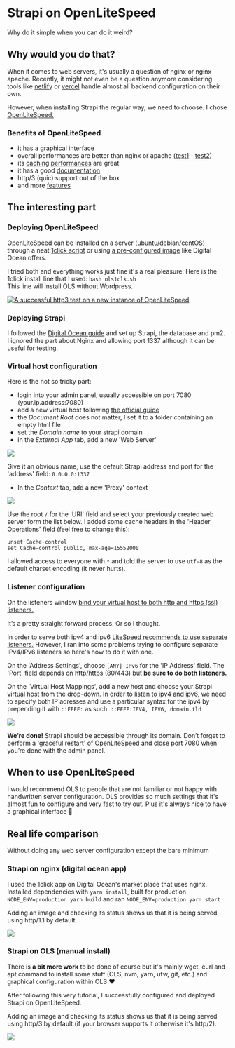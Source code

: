 # Strapi on OpenLiteSpeed

Why do it simple when you can do it weird?

## Why would you do that?

When it comes to web servers, it's usually a question of nginx or ~~nginx~~ apache. Recently, it might not even be a question anymore considering tools like [netlify](https://www.netlify.com/ "Netlify’s website") or [vercel](https://vercel.com/ "Vercel’ website") handle almost all backend configuration on their own.

However, when installing Strapi the regular way, we need to choose. I chose [OpenLiteSpeed.](https://openlitespeed.org "OpenLiteSpeed’s website")

### Benefits of OpenLiteSpeed

- it has a graphical interface
- overall performances are better than nginx or apache ([test1](https://www.cyberhosting.org/openlitespeed-vs-nginx/ "Third party test of OLS vs nginx") - [test2](https://www.litespeedtech.com/benchmarks/litespeed-small-static-file-faster-nginx-http2 "Official test of OLS vs nginx vs apache"))
- its [caching performances](https://openlitespeed.org/benchmarks/small-static-file/ "Performance comparison between OpenLiteSpeed, nginx and apache") are great
- it has a good [documentation](https://openlitespeed.org/support/ "OpenLiteSpeed’s documentation")
- http/3 (quic) support out of the box
- and more [features](https://openlitespeed.org/#features "list of OLS features")

## The interesting part

### Deploying OpenLiteSpeed

OpenLiteSpeed can be installed on a server (ubuntu/debian/centOS) through a neat [1click script](https://openlitespeed.org/kb/1-click-install/ "1 click install OpenLiteSpeed") or using [a pre-configured image](https://do.co/2LUwBVp "OpenLiteSpeed image on Digital Ocean") like Digital Ocean offers.

I tried both and everything works just fine it's a real pleasure. Here is the 1click install line that I used: `bash ols1clk.sh`  
This line will install OLS without Wordpress.

[![A successful http3 test on a new instance of OpenLiteSpeed](image/http3.jpg)](https://www.http3check.net "Check http3 status")

### Deploying Strapi

I followed the [Digital Ocean guide](https://strapi.io/documentation/v3.x/getting-started/deployment.html "Strapi deployment guides") and set up Strapi, the database and pm2. I ignored the part about Nginx and allowing port 1337 although it can be useful for testing.

### Virtual host configuration

Here is the not so tricky part:

- login into your admin panel, usually accessible on port 7080 (your.ip.address:7080)
- add a new virtual host following [the official guide](https://openlitespeed.org/kb/setting-up-name-based-virtual-hosting-on-openlitespeed/ "New virtual host guide (new window)")
- the _Document Root_ does not matter, I set it to a folder containing an empty html file
- set the _Domain name_ to your strapi domain
- in the _External App_ tab, add a new 'Web Server'

![](image/openlitespeed_external_app.jpg)

Give it an obvious name, use the default Strapi address and port for the 'address' field: `0.0.0.0:1337`

- In the _Context_ tab, add a new 'Proxy' context

![](image/openlitespeed_context_proxy.jpg)

Use the root `/` for the 'URI' field and select your previously created web server form the list below.
I added some cache headers in the 'Header Operations' field (feel free to change this):

```
unset Cache-control
set Cache-control public, max-age=15552000
```

I allowed access to everyone with `*` and told the server to use `utf-8` as the default charset encoding (it never hurts).

### Listener configuration

On the listeners window [bind your virtual host to both http and https (ssl) listeners.](https://openlitespeed.org/kb/setting-up-name-based-virtual-hosting-on-openlitespeed/#Create_and_Assign_Listeners "Binding virtual host to listener guide (new window)")

It’s a pretty straight forward process. Or so I thought.

In order to serve both ipv4 and ipv6 [LiteSpeed recommends to use separate listeners.](https://www.litespeedtech.com/docs/webserver/config/listener-general "Listener LiteSpeed documentation (new window)") However, I ran into some problems trying to configure separate IPv4/IPv6 listeners so here's how to do it with one.

On the 'Address Settings', choose `[ANY] IPv6` for the 'IP Address' field. The 'Port' field depends on http/https (80/443) but **be sure to do both listeners.**

On the 'Virtual Host Mappings', add a new host and choose your Strapi virtual host from the drop-down. In order to listen to ipv4 and ipv6, we need to specify both IP adresses and use a particular syntax for the ipv4 by prepending it with `::FFFF:` as such: `::FFFF:IPV4, IPV6, domain.tld`

![](image/listener.jpg)

**We’re done!** Strapi should be accessible through its domain.
Don’t forget to perform a 'graceful restart' of OpenLiteSpeed and close port 7080 when you’re done with the admin panel.

## When to use OpenLiteSpeed

I would recommend OLS to people that are not familiar or not happy with handwritten server configuration. OLS provides so much settings that it's almost fun to configure and very fast to try out. Plus it's always nice to have a graphical interface 😬

## Real life comparison

Without doing any web server configuration except the bare minimum

### Strapi on nginx (digital ocean app)

I used the 1click app on Digital Ocean's market place that uses nginx.
Installed dependencies with `yarn install`, built for production `NODE_ENV=production yarn build` and ran `NODE_ENV=production yarn start`

Adding an image and checking its status shows us that it is being served using http/1.1 by default.

![](image/strapi-nginx.jpg)

### Strapi on OLS (manual install)

There is **a bit more work** to be done of course but it's mainly wget, curl and apt command to install some stuff (OLS, nvm, yarn, ufw, git, etc.) and graphical configuration within OLS ❤️

After following this very tutorial, I successfully configured and deployed Strapi on OpenLiteSpeed.

Adding an image and checking its status shows us that it is being served using http/3 by default (if your browser supports it otherwise it's http/2).

![](image/strapi-ols.jpg)
